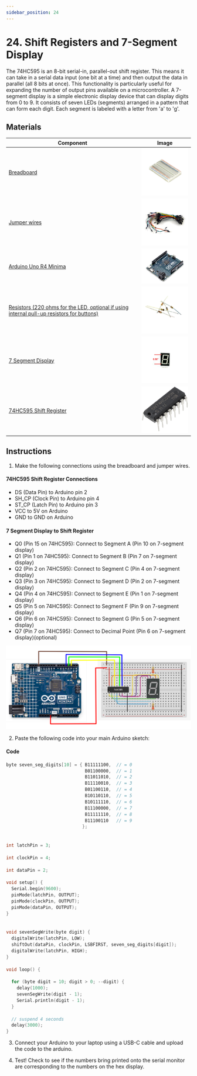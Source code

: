 ```yaml
---
sidebar_position: 24
---
```

# 24. Shift Registers and 7-Segment Display
The 74HC595 is an 8-bit serial-in, parallel-out shift register. This means it can take in a serial data input (one bit at a time) and then output the data in parallel (all 8 bits at once). This functionality is particularly useful for expanding the number of output pins available on a microcontroller. A 7-segment display is a simple electronic display device that can display digits from 0 to 9. It consists of seven LEDs (segments) arranged in a pattern that can form each digit. Each segment is labeled with a letter from 'a' to 'g'.

## Materials
| Component                                   | Image                                                         |
|---------------------------------------------|---------------------------------------------------------------|
| [Breadboard](https://www.canadarobotix.com/products/160)                                  | <img src="/img/docs/UNO-R4-Starter-Kit/breadboard.webp" width="200" />|
| [Jumper wires](https://www.canadarobotix.com/products/922)                                | <img src="/img/docs/UNO-R4-Starter-Kit/jumper-wires.webp" width="200"  />|
| [Arduino Uno R4 Minima](https://www.canadarobotix.com/collections/featured-1/products/3060)| <img src="/img/docs/UNO-R4-Starter-Kit/arduino-r4-minima.webp" width="200" />|
| [Resistors (220 ohms for the LED, optional if using internal pull-up resistors for buttons)](https://www.canadarobotix.com/products/5138) | <img src="/img/docs/UNO-R4-Starter-Kit/resistors.webp" width="200" />|
| [7 Segment Display](https://www.canadarobotix.com/products/1887)                           | <img src="/img/docs/UNO-R4-Starter-Kit/7-seg.webp" width="200" /> |
| [74HC595 Shift Register](https://www.canadarobotix.com/products/848)                      | <img src="/img/docs/UNO-R4-Starter-Kit/74HC595.png" width="200" />|

## Instructions

1. Make the following connections using the breadboard and jumper wires.
#### 74HC595 Shift Register Connections
- DS (Data Pin) to Arduino pin 2
- SH_CP (Clock Pin) to Arduino pin 4
- ST_CP (Latch Pin) to Arduino pin 3
- VCC to 5V on Arduino
- GND to GND on Arduino

#### 7 Segment Display to Shift Register
- Q0 (Pin 15 on 74HC595): Connect to Segment A (Pin 10 on 7-segment display)
- Q1 (Pin 1 on 74HC595): Connect to Segment B (Pin 7 on 7-segment display)
- Q2 (Pin 2 on 74HC595): Connect to Segment C (Pin 4 on 7-segment display)
- Q3 (Pin 3 on 74HC595): Connect to Segment D (Pin 2 on 7-segment display)
- Q4 (Pin 4 on 74HC595): Connect to Segment E (Pin 1 on 7-segment display)
- Q5 (Pin 5 on 74HC595): Connect to Segment F (Pin 9 on 7-segment display)
- Q6 (Pin 6 on 74HC595): Connect to Segment G (Pin 5 on 7-segment display)
- Q7 (Pin 7 on 74HC595): Connect to Decimal Point (Pin 6 on 7-segment display)(optional)
<img src="/img/docs/UNO-R4-Starter-Kit/shift-registers-and-displays.png" width="600" />

2. Paste the following code into your main Arduino sketch:
#### Code
```cpp
byte seven_seg_digits[10] = { B11111100,  // = 0
                              B01100000,  // = 1
                              B11011010,  // = 2
                              B11110010,  // = 3
                              B01100110,  // = 4
                              B10110110,  // = 5
                              B10111110,  // = 6
                              B11100000,  // = 7
                              B11111110,  // = 8
                              B11100110   // = 9
                             };
 

int latchPin = 3;

int clockPin = 4;

int dataPin = 2;
 
void setup() {
  Serial.begin(9600);
  pinMode(latchPin, OUTPUT);
  pinMode(clockPin, OUTPUT);
  pinMode(dataPin, OUTPUT);
}
 

void sevenSegWrite(byte digit) {
  digitalWrite(latchPin, LOW);
  shiftOut(dataPin, clockPin, LSBFIRST, seven_seg_digits[digit]);  
  digitalWrite(latchPin, HIGH);
}
 
void loop() {       
  
  for (byte digit = 10; digit > 0; --digit) {
    delay(1000);
    sevenSegWrite(digit - 1); 
    Serial.println(digit - 1);
  }
   
  // suspend 4 seconds
  delay(3000);
}
```

3. Connect your Arduino to your laptop using a USB-C cable and upload the code to the arduino.

4. Test! Check to see if the numbers bring printed onto the serial monitor are corresponding to the numbers on the hex display.
